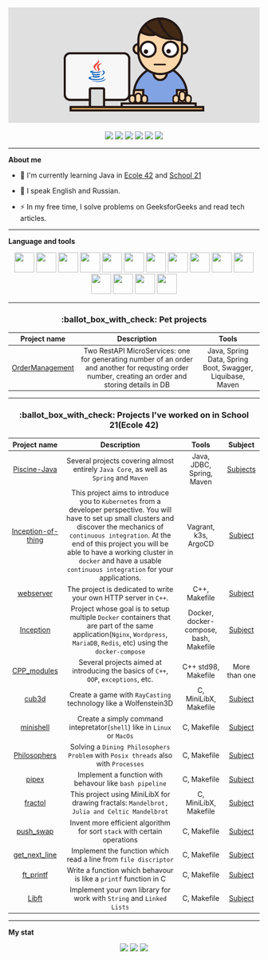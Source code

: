 <!--
**SpiderChung/SpiderChung** is a ✨ _special_ ✨ repository because its `README.md` (this file) appears on your GitHub profile.

Here are some ideas to get you started:

- 🔭 I’m currently working on ...
- 🌱 I’m currently learning ...
- 👯 I’m looking to collaborate on ...
- 🤔 I’m looking for help with ...
- 💬 Ask me about ...
- 📫 How to reach me: ...
- 😄 Pronouns: ...
- ⚡ Fun fact: ...
-->

<div id="header" align="center">
<!--   <img src="https://media.giphy.com/media/M9gbBd9nbDrOTu1Mqx/giphy.gif" width="100"/> -->
  <img src="https://github.com/SpiderChung/SpiderChung/blob/master/java-coder.gif" width="600"/>
  
</div>



<div id="badges" align="center">
  
  <a href="mailto:delay.mc@gmail.com"><img src="https://img.shields.io/badge/Gmail-D14836?style=for-the-badge&logo=gmail&logoColor=white"></a>
  <a href="https://t.me/Delay_mc"><img src="https://img.shields.io/badge/Telegram-2CA5E0?style=for-the-badge&logo=telegram&logoColor=white"></a>
  <a href="https://profile.intra.42.fr/users/schung"><img src="https://img.shields.io/badge/intra-000000?style=for-the-badge&logo=42" /></a>
  <a href="https://leetcode.com/Delay_mc/"><img src="https://img.shields.io/badge/-LeetCode-FFA116?style=for-the-badge&logo=LeetCode&logoColor=black"></a>
  <a href="https://leetcode.com/Delay_mc/"><img src="https://img.shields.io/badge/YouTube-red?style=for-the-badge&logo=youtube&logoColor=white"></a>
  <a href="https://www.linkedin.com/in/delay-mc/"><img src="https://img.shields.io/badge/LinkedIn-0077B5?style=for-the-badge&logo=linkedin&logoColor=white"></a>
</div>

<hr>

**About me**

- :telescope: I'm currently learning Java in [Ecole 42](https://42.fr/en/homepage/) and [School 21](https://21-school.ru/)

- :seedling: I speak English and Russian.

- :zap: In my free time, I solve problems on GeeksforGeeks and read tech articles.

<hr>

**Language and tools**

<div id="badges" align="center">
  <img src="https://cdn.jsdelivr.net/gh/devicons/devicon/icons/java/java-original.svg" width="40" height="40" />
  <img src="https://cdn.jsdelivr.net/gh/devicons/devicon/icons/spring/spring-original.svg" width="40" height="40" />
  <img src="https://user-images.githubusercontent.com/25181517/183891303-41f257f8-6b3d-487c-aa56-c497b880d0fb.png" width="40" height="40" />
  <img src="https://cdn.jsdelivr.net/gh/devicons/devicon/icons/postgresql/postgresql-original-wordmark.svg" width="40" height="40" />
  <img src="https://cdn.jsdelivr.net/gh/devicons/devicon/icons/angularjs/angularjs-original.svg" width="40" height="40"/>      
  <img src="https://cdn.jsdelivr.net/gh/devicons/devicon/icons/git/git-original.svg" width="40" height="40"/>
  <img src="https://cdn.jsdelivr.net/gh/devicons/devicon/icons/c/c-original.svg" width="40" height="40"/>
  <img src="https://cdn.jsdelivr.net/gh/devicons/devicon/icons/cplusplus/cplusplus-original.svg" width="40" height="40"/>        
  <img src="https://cdn.jsdelivr.net/gh/devicons/devicon/icons/linux/linux-original.svg" width="40" height="40"/>
  <img src="https://cdn.jsdelivr.net/gh/devicons/devicon/icons/docker/docker-original.svg" width="40" height="40"/>
  <img src="https://cdn.jsdelivr.net/gh/devicons/devicon/icons/kubernetes/kubernetes-plain.svg" width="40" height="40"/>
  <img src="https://cdn.jsdelivr.net/gh/devicons/devicon/icons/vagrant/vagrant-original.svg" width="40" height="40"/>
  <img src="https://cdn.jsdelivr.net/gh/devicons/devicon/icons/argocd/argocd-original.svg" width="40" height="40"/>
  <img src="https://user-images.githubusercontent.com/25181517/183891673-32824908-bc5d-44f8-8f72-f0415822404a.png" width="40" height="40"/>
  <img src="https://user-images.githubusercontent.com/25181517/117207493-49665200-adf4-11eb-808e-a9c0fcc2a0a0.png" width="40" height="40"/>



  
        
</div>

---
<h3 align="center">
  :ballot_box_with_check: Pet projects
</h3>

| Project name      | Description                | Tools   |
|:------------------:|:-------------------------------------:|:------------------------:|
|[OrderManagement](https://github.com/SpiderChung/OrderManagementSystem)|Two RestAPI MicroServices: one for generating number of an order and another for requsting order number, creating an order and storing details in DB | Java, Spring Data, Spring Boot, Swagger, Liquibase, Maven |



---
<h3 align="center">
  :ballot_box_with_check: Projects I've worked on in School 21(Ecole 42)
</h3>

| Project name      | Description                | Tools   | Subject |
|:------------------:|:-------------------------------------:|:------------------------:|:---------:|
|[Piscine-Java](https://github.com/SpiderChung/piscine_java)|Several projects covering almost entirely ```Java Core```, as well as ```Spring``` and ```Maven```| Java, JDBC, Spring, Maven |[Subjects](https://github.com/ruslan16/JavaPiscine42/tree/master/subject%2Bchecklist)|<img width="146" alt="image" src="https://user-images.githubusercontent.com/74917681/191957503-1bf91a77-8353-4fbb-9d1b-c4075da9789c.png">|
|[Inception-of-thing](https://github.com/SpiderChung/Inception-of-Things)|This project aims to introduce you to ```Kubernetes``` from a developer perspective. You will have to set up small clusters and discover the mechanics of ```continuous integration```. At the end of this project you will be able to have a working cluster in ```docker``` and have a usable ```continuous integration``` for your applications.|Vagrant, k3s, ArgoCD|[Subject](https://github.com/MKKurbandibirov/Inception/blob/main/Subject.pdf)|<img width="146" alt="image" src="https://user-images.githubusercontent.com/74917681/193443734-4e9e94d0-9ba9-4c81-bc15-8475dbb182ca.png">|
|[webserver](https://github.com/SpiderChung/webserv)|The project is dedicated to write your own HTTP server in ```C++```.|C++, Makefile|[Subject](https://github.com/MKKurbandibirov/Inception/blob/main/Subject.pdf)|<img width="146" alt="image" src="https://user-images.githubusercontent.com/74917681/193443734-4e9e94d0-9ba9-4c81-bc15-8475dbb182ca.png">|
|[Inception](https://github.com/MKKurbandibirov/Inception)|Project whose goal is to setup multiple ```Docker``` containers that are part of the same application(```Nginx```, ```Wordpress```, ```MariaDB```, ```Redis```, etc) using the ```docker-compose```|Docker, docker-compose, bash, Makefile|[Subject](https://github.com/MKKurbandibirov/Inception/blob/main/Subject.pdf)|<img width="146" alt="image" src="https://user-images.githubusercontent.com/74917681/193443734-4e9e94d0-9ba9-4c81-bc15-8475dbb182ca.png">|
|[CPP_modules](https://github.com/SpiderChung/cpp_modules)|Several projects aimed at introducing the basics of ```C++```, ```OOP```, ```exceptions```, etc.|C++ std98, Makefile|More than one|<img width="146" alt="image" src="https://user-images.githubusercontent.com/74917681/191956793-719efcee-2a21-4c17-a770-caaa202b7c43.png">|
|[cub3d](https://github.com/SpiderChung/cub3d)| Create a game with ```RayCasting``` technology like a Wolfenstein3D| C, MiniLibX, Makefile| [Subject](https://github.com/MKKurbandibirov/cub3d/blob/main/Subject.pdf)|<img width="146" alt="image" src="https://user-images.githubusercontent.com/74917681/191957444-0e446e8f-7c82-4c5e-9a47-32a8dcbecb8a.png">|
|[minishell](https://github.com/SpiderChung/minishell)| Create a simply command intepretator(```shell```) like in ```Linux``` or ```MacOs```|C, Makefile|[Subject](https://github.com/MKKurbandibirov/Minishell/blob/main/Subject.pdf)|<img width="146" alt="image" src="https://user-images.githubusercontent.com/74917681/191957298-c56e447d-70b5-4af2-a172-f274e23ca3f2.png">|
|[Philosophers](https://github.com/SpiderChung/philosophers)| Solving a ```Dining Philosophers Problem``` with ```Posix threads``` also with ```Processes```| C, Makefile |[Subject](https://github.com/MKKurbandibirov/Philosophers/blob/master/Subject.pdf)|<img width="147" alt="image" src="https://user-images.githubusercontent.com/74917681/191957156-18b8c8bb-15c7-46e6-a061-450ff6e3d41e.png">|
|[pipex](https://github.com/SpiderChung/pipex)| Implement a function with behavour like ```bash pipeline``` | C, Makefile|[Subject](https://github.com/MKKurbandibirov/pipex/blob/master/Subject.pdf)|<img width="146" alt="image" src="https://user-images.githubusercontent.com/74917681/191957063-88660844-47cc-4f42-8660-6f17a313bb99.png">|
|[fractol](https://github.com/SpiderChung/fractol)| This project using MiniLibX for drawing fractals: ```Mandelbrot, Julia and Celtic Mandelbrot```| C, MiniLibX, Makefile| [Subject](https://github.com/MKKurbandibirov/Fdf/blob/main/Subject.pdf)|<img width="147" alt="image" src="https://user-images.githubusercontent.com/74917681/191957206-6fd95ffe-81f5-4b04-83d8-1fdd5c770048.png">|
|[push_swap](https://github.com/SpiderChung/push_swap)| Invent more efficient algorithm for sort ```stack``` with certain operations| C, Makefile|[Subject](https://github.com/MKKurbandibirov/push_swap/blob/master/Subject.pdf)|<img width="147" alt="image" src="https://user-images.githubusercontent.com/74917681/191956984-645802ba-2947-477c-88b9-f8c7000d5be3.png">|
|[get_next_line](https://github.com/SpiderChung/get_next_line)| Implement the function which read a line from ```file discriptor```|C, Makefile|[Subject](https://github.com/MKKurbandibirov/get_next_line/blob/master/Subject.pdf)|<img width="148" alt="image" src="https://user-images.githubusercontent.com/74917681/191956909-18e5ca8c-615c-434c-8954-36bdf1256d12.png">|
|[ft_printf](https://github.com/SpiderChung/ft_printf)|         Write a function which behavour is like a ```printf``` function in C      | C, Makefile|[Subject](https://github.com/MKKurbandibirov/ft_printf/blob/master/Subject.pdf)|
|[Libft](https://github.com/SpiderChung/libft/tree/master)|     Implement your own library for work with ```String``` and ```Linked Lists```    | C, Makefile |[Subject](https://github.com/MKKurbandibirov/Libft/blob/master/Subject.pdf)|

---

**My stat**

<div id="stat" align="center">
  <img src="http://github-profile-summary-cards.vercel.app/api/cards/most-commit-language?username=SpiderChung&theme=apprentice"/>
  <img src="http://github-profile-summary-cards.vercel.app/api/cards/stats?username=SpiderChung&theme=apprentice"/>
  <img src="http://github-profile-summary-cards.vercel.app/api/cards/profile-details?username=SpiderChung&theme=apprentice"/>
</div>






